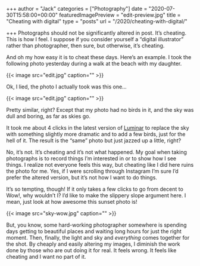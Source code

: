 +++
author = "Jack"
categories = ["Photography"]
date = "2020-07-30T15:58:00+00:00"
featuredImagePreview = "edit-preview.jpg"
title = "Cheating with digital"
type = "posts"
url = "/2020/cheating-with-digital/"

+++
Photographs should not be significantly altered in post. It&#8217;s cheating. This is how I feel. I suppose if you consider yourself a &#8220;digital illustrator&#8221; rather than photographer, then sure, but otherwise, it&#8217;s cheating.

And oh my how easy it is to cheat these days. Here&#8217;s an example. I took the following photo yesterday during a walk at the beach with my daughter.

{{< image src="edit.jpg" caption="" >}}


Ok, I lied, the photo I actually took was this one…

{{< image src="edit.jpg" caption="" >}}


Pretty similar, right? Except that my photo had no birds in it, and the sky was dull and boring, as far as skies go.

It took me about 4 clicks in the latest version of [Luminar][1] to replace the sky with something slightly more dramatic and to add a few birds, just for the hell of it. The result is the &#8220;same&#8221; photo but just jazzed up a little, right?

No, it&#8217;s not. It&#8217;s cheating and it&#8217;s not what happened. My goal when taking photographs is to record things I&#8217;m interested in or to show how I see things. I realize not everyone feels this way, but cheating like I did here ruins the photo for me. Yes, if I were scrolling through Instagram I&#8217;m sure I&#8217;d prefer the altered version, but it&#8217;s not how I want to do things.

It&#8217;s so tempting, though! If it only takes a few clicks to go from decent to Wow!, why wouldn&#8217;t I? I&#8217;d like to make the slippery slope argument here. I mean, just look at how awesome this sunset photo is!

{{< image src="sky-wow.jpg" caption="" >}}


But, you know, some hard-working photographer somewhere is spending days getting to beautiful places and waiting long hours for just the right moment. Then, finally, the light and sky and _everything_ comes together for the shot. By cheaply and easily altering my images, I diminish the work done by those who are out doing it for real. It feels wrong. It feels like cheating and I want no part of it.

 [1]: https://skylum.com/luminar
